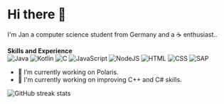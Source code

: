 # Hi there 👋

I'm Jan a computer science student from Germany and a ☕ enthusiast..

**Skills and Experience**
<br>
![Java](https://img.shields.io/badge/Java-007396.svg?style=for-the-badge&logo=openjdka&logoColor=white)
![Kotlin](https://img.shields.io/badge/Kotlin-0095D5.svg?style=for-the-badge&logo=Kotlin&logoColor=white)
![C](https://img.shields.io/badge/C-A8B9CC.svg?style=for-the-badge&logo=C&logoColor=black)
![JavaScript](https://img.shields.io/badge/JavaScript-F7DF1E.svg?style=for-the-badge&logo=JavaScript&logoColor=black)
![NodeJS](https://img.shields.io/badge/Node.js-339933.svg?style=for-the-badge&logo=node-dot-js&logoColor=white)
![HTML](https://img.shields.io/badge/HTML5-E34F26.svg?style=for-the-badge&logo=HTML5&logoColor=white)
![CSS](https://img.shields.io/badge/CSS3-1572B6.svg?style=for-the-badge&logo=CSS3&logoColor=white)
![SAP](https://img.shields.io/badge/SAP-F7DF1E.svg?style=for-the-badge&logo=SAP&logoColor=black)

- 🔭 I’m currently working on Polaris.
- 🌱 I'm currently working on improving C++ and C# skills. 

![GitHub streak stats](https://github-readme-streak-stats.herokuapp.com/?user=janzager&theme=dark)  

